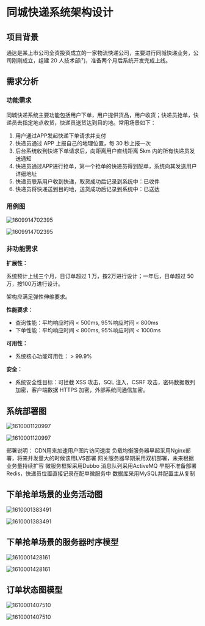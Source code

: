 # 同城快递系统架构设计

## 项目背景

通达是某上市公司全资投资成立的一家物流快递公司，主要进行同城快递业务，公司刚刚成立，组建 20 人技术部门，准备两个月后系统开发完成上线。

## 需求分析

### 功能需求

同城快递系统主要功能包括用户下单，用户提供货品，用户收货；快递员抢单，快递员去指定地点收货，快递员送货达到目的地。常用场景如下：
1. 用户通过APP发起快递下单请求并支付
2. 快递员通过 APP 上报自己的地理位置，每 30 秒上报一次
3. 后台系统收到快递下单请求后，向距离用户直线距离 5km 内的所有快递员发送通知
4. 快递员通过APP进行抢单，第一个抢单的快递员得到配单，系统向其发送用户详细地址
5. 快递员联系用户收到快递，取货成功后记录到系统中：已收件
6. 快递员将快递送到目的地，送货成功后记录到系统中：已送达



### 用例图

![1609914702395](https://github.com/hwangyungping/TalkGo/blob/master/架构师训练营-第一期/images/1609914702395.png)

![1609914702395](.\images\1609914702395.png)



### 非功能需求

**扩展性：**

系统预计上线三个月，日订单超过 1 万，按2万进行设计；一年后，日单超过 50 万，按100万进行设计。

架构应满足弹性伸缩要求。

**性能要求：**

- 查询性能：平均响应时间 < 500ms, 95%响应时间 < 800ms
- 下单性能：平均响应时间 < 800ms, 95%响应时间 < 1000ms

**可用性：**

- 系统核心功能可用性： > 99.9%

**安全：**

- 系统安全性目标：可拦截 XSS 攻击，SQL 注入，CSRF 攻击，密码数据散列加密，客户端数据 HTTPS 加密，外部系统间通信加密。



## 系统部署图

![1610001120997](https://github.com/hwangyungping/TalkGo/blob/master/架构师训练营-第一期/images/1610001120997.png)

![1610001120997](.\images\1610001120997.png)

部署说明：
CDN用来加速用户图片访问速度
负载均衡服务器早起采用Nginx部署，将来并发量大的时候该用LVS部署
网关服务器早期采用双机部署，未来根据业务量持续扩容
微服务框架采用Dubbo
消息队列采用ActiveMQ
早期不准备部署Redis，快递员位置直接记录在配单微服务中
数据库采用MySQL并配置主从复制



## 下单抢单场景的业务活动图

![1610001383491](https://github.com/hwangyungping/TalkGo/blob/master/架构师训练营-第一期/images/1610001383491.png)

![1610001383491](.\images\1610001383491.png)



## 下单抢单场景的服务器时序模型

![1610001428161](https://github.com/hwangyungping/TalkGo/blob/master/架构师训练营-第一期/images/1610001428161.png)

![1610001428161](.\images\1610001428161.png)



## 订单状态图模型

![1610001407510](https://github.com/hwangyungping/TalkGo/blob/master/架构师训练营-第一期/images/1610001407510.png)

![1610001407510](.\images\1610001407510.png)